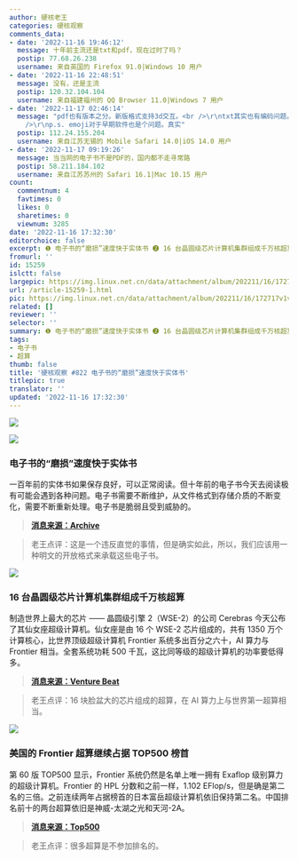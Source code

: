 ```yaml
---
author: 硬核老王
categories: 硬核观察
comments_data:
- date: '2022-11-16 19:46:12'
  message: 十年前主流还是txt和pdf，现在过时了吗？
  postip: 77.68.26.238
  username: 来自英国的 Firefox 91.0|Windows 10 用户
- date: '2022-11-16 22:48:51'
  message: 没有，还是主流
  postip: 120.32.104.104
  username: 来自福建福州的 QQ Browser 11.0|Windows 7 用户
- date: '2022-11-17 02:46:14'
  message: "pdf也有版本之分。新版格式支持3d交互。<br />\r\ntxt其实也有编码问题。gbk，big5，utf-8，utf-16，unicode。更还有字节序。。。换行符linux与win也不一样。。。tab符默认宽度也很头疼。。。<br
    />\r\np.s. emoji对于早期软件也是个问题。真实"
  postip: 112.24.155.204
  username: 来自江苏无锡的 Mobile Safari 14.0|iOS 14.0 用户
- date: '2022-11-17 09:19:26'
  message: 当当网的电子书不是PDF的，国内都不走寻常路
  postip: 58.211.184.102
  username: 来自江苏苏州的 Safari 16.1|Mac 10.15 用户
count:
  commentnum: 4
  favtimes: 0
  likes: 0
  sharetimes: 0
  viewnum: 3285
date: '2022-11-16 17:32:30'
editorchoice: false
excerpt: ❶ 电子书的“磨损”速度快于实体书 ❷ 16 台晶圆级芯片计算机集群组成千万核超算 ❸ 美国的 Frontier 超算继续占据 TOP500 榜首
fromurl: ''
id: 15259
islctt: false
largepic: https://img.linux.net.cn/data/attachment/album/202211/16/172717v1vtwp3ko1wwd1p1.jpg
url: /article-15259-1.html
pic: https://img.linux.net.cn/data/attachment/album/202211/16/172717v1vtwp3ko1wwd1p1.jpg.thumb.jpg
related: []
reviewer: ''
selector: ''
summary: ❶ 电子书的“磨损”速度快于实体书 ❷ 16 台晶圆级芯片计算机集群组成千万核超算 ❸ 美国的 Frontier 超算继续占据 TOP500 榜首
tags:
- 电子书
- 超算
thumb: false
title: '硬核观察 #822 电子书的“磨损”速度快于实体书'
titlepic: true
translator: ''
updated: '2022-11-16 17:32:30'
---
```


![](/data/attachment/album/202211/16/172717v1vtwp3ko1wwd1p1.jpg)


![](/data/attachment/album/202211/16/172726jfa4ykfzxf9k3ft4.jpg)


### 电子书的“磨损”速度快于实体书


一百年前的实体书如果保存良好，可以正常阅读。但十年前的电子书今天去阅读极有可能会遇到各种问题。电子书需要不断维护，从文件格式到存储介质的不断变化，需要不断重新处理。电子书是脆弱且受到威胁的。



> 
> **[消息来源：Archive](http://blog.archive.org/2022/11/15/digital-books-wear-out-faster-than-physical-books/)**
> 
> 
> 



> 
> 老王点评：这是一个违反直觉的事情，但是确实如此，所以，我们应该用一种明文的开放格式来承载这些电子书。
> 
> 
> 


![](/data/attachment/album/202211/16/172822gmvh4uhu4b1wmb9w.jpg)


### 16 台晶圆级芯片计算机集群组成千万核超算


制造世界上最大的芯片 —— 晶圆级引擎 2（WSE-2）的公司 Cerebras 今天公布了其仙女座超级计算机。仙女座是由 16 个 WSE-2 芯片组成的，共有 1350 万个计算核心，比世界顶级超级计算机 Frontier 系统多出百分之六十，AI 算力与 Frontier 相当。全套系统功耗 500 千瓦，这比同等级的超级计算机的功率要低得多。



> 
> **[消息来源：Venture Beat](https://venturebeat.com/ai/cerebrass-andromeda-supercomputer-has-13-5m-cores-that-can-do-an-exaflop-in-ai-computing/)**
> 
> 
> 



> 
> 老王点评：16 块脸盆大的芯片组成的超算，在 AI 算力上与世界第一超算相当。
> 
> 
> 


![](/data/attachment/album/202211/16/172835f1x7oxe4n2nt71z1.jpg)


### 美国的 Frontier 超算继续占据 TOP500 榜首


第 60 版 TOP500 显示，Frontier 系统仍然是名单上唯一拥有 Exaflop 级别算力的超级计算机。Frontier 的 HPL 分数和之前一样，1.102 EFlop/s，但是确是第二名的三倍。之前连续两年占据榜首的日本富岳超级计算机依旧保持第二名。中国排名前十的两台超算依旧是神威-太湖之光和天河-2A。



> 
> **[消息来源：Top500](https://www.top500.org/lists/top500/2022/11/)**
> 
> 
> 



> 
> 老王点评：很多超算是不参加排名的。
> 
> 
>